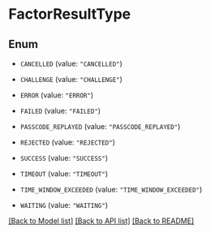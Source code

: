 # FactorResultType

## Enum


* `CANCELLED` (value: `"CANCELLED"`)

* `CHALLENGE` (value: `"CHALLENGE"`)

* `ERROR` (value: `"ERROR"`)

* `FAILED` (value: `"FAILED"`)

* `PASSCODE_REPLAYED` (value: `"PASSCODE_REPLAYED"`)

* `REJECTED` (value: `"REJECTED"`)

* `SUCCESS` (value: `"SUCCESS"`)

* `TIMEOUT` (value: `"TIMEOUT"`)

* `TIME_WINDOW_EXCEEDED` (value: `"TIME_WINDOW_EXCEEDED"`)

* `WAITING` (value: `"WAITING"`)


[[Back to Model list]](../README.md#documentation-for-models) [[Back to API list]](../README.md#documentation-for-api-endpoints) [[Back to README]](../README.md)


